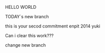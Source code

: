 HELLO WORLD

TODAY`s new branch

this is your secod commitment
enpit 2014 yuki

Can i clear this work???

change new branch